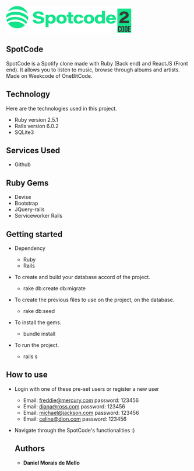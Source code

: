 
![Logo of the project](https://github.com/Lucasdfg07/Spotify_clone/blob/master/app/javascript/assets/images/logo.png)


## SpotCode
SpotCode is a Spotify clone made with Ruby (Back end) and ReactJS (Front end). It allows you to listen to music, browse through albums and artists. Made on Weekcode of OneBitCode.


## Technology 

Here are the technologies used in this project.

* Ruby version  2.5.1
* Rails version 6.0.2
* SQLite3

## Services Used

* Github

## Ruby Gems

* Devise
* Bootstrap
* JQuery-rails
* Serviceworker Rails


## Getting started

* Dependency
  - Ruby  
  - Rails

* To create and build your database accord of the project.
  - rake db:create db:migrate
  
* To create the previous files to use on the project, on the database.
  - rake db:seed
  
* To install the gems.
  - bundle install
  
* To run the project.
  - rails s

## How to use

* Login with one of these pre-set users or register a new user
  - Email: freddie@mercury.com password: 123456
  - Email: diana@ross.com password: 123456
  - Email: michael@jackson.com password: 123456
  - Email: celine@dion.com password: 123456
  
* Navigate through the SpotCode's functionalities :)


  ## Authors

  * **Daniel Morais de Mello** 
